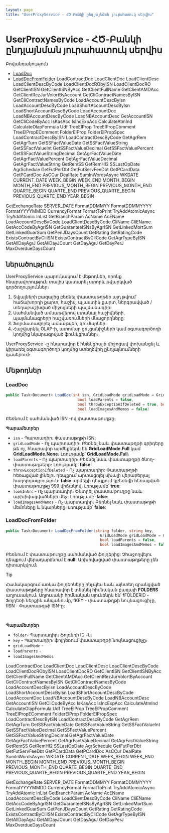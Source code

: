 ```yaml
---
layout: page
title: "UserProxyService - ՀԾ-Բանկի ընդլայնման յուրահատուկ սերվիս" 
---
```


# UserProxyService - ՀԾ-Բանկի ընդլայնման յուրահատուկ սերվիս

Բովանդակություն
* [LoadDoc](#LoadDoc)
* [LoadDocFromFolder](#LoadDocFromFolder)
LoadContractDoc
LoadClientDoc
LoadClientDesc
LoadClientDescByCode
LoadClientDocRObyISN
LoadClientDocRO
GetClientISN
GetClientISNByAcc
GetClientFullName
GetClientAMDAcc
GetClientRezJurVolortByAccount
GetCliContractNamesByISN
GetCliContractNamesByCode
LoadAccountDescByIsn
LoadAccountDescByCode
LoadShortAccountDescByIsn
LoadShortAccountDescByCode
LoadAccountDoc
LoadNBAccountDescByCode
LoadNBAccountDesc
GetAccountISN
GetCliCodeByAcc
IsKasAcc
IsIncExpAcc
CalculateAtmInd
CalculateOlapFormula
Udf
TreeElProp
TreeElPropComment
TreeElPropEComment
FolderElProp
FolderElPropSpec
LoadContractDescByISN
LoadContractDescByCode
GetAgrRem
GetAgrTurn
GetSSFactValueDate
GetSSFactValueString
GetSSFactValueInt
GetSSFactValueDecimal
GetSSFactValuePercent
GetSSFactValueStringDecimal
GetAgrFactValueDate
GetAgrFactValuePercent
GetAgrFactValueDecimal
GetAgrFactValueString
GetRemSS
GetRemHI2
SSLastOpDate
AgrSchedule
GetFutPerDbt
GetFutServFeeDbt
GetPCardData
GetPCardDoc
AsCCur
DealRate
SumInWordsAsync
WKDATE
CURRENT_DATE
WEEK_BEGIN
WEEK_END
MONTH_BEGIN
MONTH_END
PREVIOUS_MONTH_BEGIN
PREVIOUS_MONTH_END
QUARTE_BEGIN
QUARTE_END
PREVIOUS_QUARTE_BEGIN
PREVIOUS_QUARTE_END
YEAR_BEGIN

GetExchangeRate
SERVER_DATE
FormatDDMMYY
FormatDDMMYYYY
FormatYYYYMMDD
CurrencyFormat
FormatToPrint
TryAddAtomicAsync
TryAddAtomic
InList
GetBranchParam
AcName
AcEName
LoadAccountDescByCode
LoadClientDescByCode
CliName
CliEName
GetAccCodeByAgrISN
GetGuaranteeISNsByAgrISN
GetLinkedMortSum
GetLinkedGuarSum
GetPenJDaysCount
GetRating
GetRatingCode
ExistsContractByCliISN
ExistsContractByCliCode
GetAgrTypeByISN
GetAllDayAgrJ
GetAllDayJCount
GetDayAgrJ
GetDayPerJ
MaxOverdueDaysCount




## ներածություն

UserProxyService պարունակում է մեթոդներ, որոնք հնարավորություն տալիս կատարել ստորև թվարկված գործողություններ։ 

 1. Տվյալների բազայից բեռնել փաստաթղթեր այդ թվում՝ հաճախորդի քարտ, հաշիվ, պլաստիկ քարտ, ներգրավված / տեղաբաշխված միջոցների պայմանագիր:
 2. Սահմանված ամսաթվերով ստանալ հաշիվների, պայմանագրերի հաշվառումների մնացորդները:
 3. Ֆորմատավորել ամսաթվեր, գումարներ:
 4. Հաշվարկել OLAP-ի, ատոմար ցուցանիշների կամ օգտագործողի կողմից նկարագրված ֆունկցիաներ։

UserProxyService -ը հնարավոր է ինյեկցիայի միջոցավ փոխանցել և կիրառել օգտագործողի կողմից ստեղծվող ընդլայնումների դասերում։


## Մեթոդներ

### LoadDoc

```c#
public Task<Document> LoadDoc(int isn, GridLoadMode gridLoadMode = GridLoadMode.Full,
                                bool loadParents = false,
                                bool throwExceptionIfDeleted = true, bool lookInArc = true,
                                bool loadImagesAndMemos = false)
```

Բեռնում է սահմանված ISN -ով փաստաթուղթը։ 

**Պարամետրեր**

* `isn` - Պարտադիր։ Փաստաթղթի ISN։
* `gridLoadMode` -  Ոչ պարտադիր։ Բեռնել նաև փաստաթղթի գրիդերը թե ոչ, հնարավոր արժեքներն են 	**GridLoadMode.Full** կամ **GridLoadMode.None**։ Լռությամբ՝ **GridLoadMode.Full**։
* `loadParents` - Ոչ պարտադիր։ Բեռնել նաև փաստաթղթի ծնող-փաստաթղթերը։ Լռությամբ՝ **false**։
* `throwExceptionIfDeleted` - Ոչ պարտադիր: Փաստաթղթի հեռացված լինելու դեպքում արտացոլել սխալի վերաբերյալ հաղորդագրություն։ **false** արժեքի դեպքում կբեռնվի հեռացված փաստաթուղթը 999 վիճակով։ Լռությամբ՝ **true**:
* `lookInArc` - Ոչ պարտադիր։ Փնտրել փաստաթուղթը նաև արխիվացվածների մեջ։ Լռությամբ՝ **false**:
* `loadImagesAndMemos` - Ոչ պարտադիր։ Բեռնել նաև փաստաթղթի մեմոները և նկարները։ Լռությամբ՝ **false**:


### LoadDocFromFolder

```c#
public Task<Document> LoadDocFromFolder(string folder, string key,
                                          GridLoadMode gridLoadMode = GridLoadMode.Full,
                                          bool loadParents = false,
                                          bool loadImagesAndMemos = false)
```

Բեռնում է փաստաթուղթը սահմանված ֆոլդերից: Չհաջողվելու դեպքում վերադարձնում է **null**։ Արխիվացված փաստաթղթերը չեն դիտարկվում։

> [!TIP]
> Համակարգում առկա ֆոլդեռները ինչպես նաև այնտեղ գրանցված փաստաթղթերը հնարավոր է տեսնել հիմնական բազայի **FOLDERS** աղյուսակում։ Աղյուսակի հիմնական սյունենրն են՝ fFOLDERID - Ֆոլդեռի ներքին անվանումը, fKEY - փաստաթղթի նույնացուցիչը, fISN - Փաստաթղթի ISN-ը։ 

<br>


**Պարամետրեր**

* `folder`- Պարտադիր։ Ֆոլդեռի ID -ն։ 
* `key` - Պարտադիր։  ֆոլդեռում փաստաթղթի նույնացուցիչը։
* `gridLoadMode` -
* `loadParents` -
* `loadImagesAndMemos`















LoadContractDoc
LoadClientDoc
LoadClientDesc
LoadClientDescByCode
LoadClientDocRObyISN
LoadClientDocRO
GetClientISN
GetClientISNByAcc
GetClientFullName
GetClientAMDAcc
GetClientRezJurVolortByAccount
GetCliContractNamesByISN
GetCliContractNamesByCode
LoadAccountDescByIsn
LoadAccountDescByCode
LoadShortAccountDescByIsn
LoadShortAccountDescByCode
LoadAccountDoc
LoadNBAccountDescByCode
LoadNBAccountDesc
GetAccountISN
GetCliCodeByAcc
IsKasAcc
IsIncExpAcc
CalculateAtmInd
CalculateOlapFormula
Udf
TreeElProp
TreeElPropComment
TreeElPropEComment
FolderElProp
FolderElPropSpec
LoadContractDescByISN
LoadContractDescByCode
GetAgrRem
GetAgrTurn
GetSSFactValueDate
GetSSFactValueString
GetSSFactValueInt
GetSSFactValueDecimal
GetSSFactValuePercent
GetSSFactValueStringDecimal
GetAgrFactValueDate
GetAgrFactValuePercent
GetAgrFactValueDecimal
GetAgrFactValueString
GetRemSS
GetRemHI2
SSLastOpDate
AgrSchedule
GetFutPerDbt
GetFutServFeeDbt
GetPCardData
GetPCardDoc
AsCCur
DealRate
SumInWordsAsync
WKDATE
CURRENT_DATE
WEEK_BEGIN
WEEK_END
MONTH_BEGIN
MONTH_END
PREVIOUS_MONTH_BEGIN
PREVIOUS_MONTH_END
QUARTE_BEGIN
QUARTE_END
PREVIOUS_QUARTE_BEGIN
PREVIOUS_QUARTE_END
YEAR_BEGIN

GetExchangeRate
SERVER_DATE
FormatDDMMYY
FormatDDMMYYYY
FormatYYYYMMDD
CurrencyFormat
FormatToPrint
TryAddAtomicAsync
TryAddAtomic
InList
GetBranchParam
AcName
AcEName
LoadAccountDescByCode
LoadClientDescByCode
CliName
CliEName
GetAccCodeByAgrISN
GetGuaranteeISNsByAgrISN
GetLinkedMortSum
GetLinkedGuarSum
GetPenJDaysCount
GetRating
GetRatingCode
ExistsContractByCliISN
ExistsContractByCliCode
GetAgrTypeByISN
GetAllDayAgrJ
GetAllDayJCount
GetDayAgrJ
GetDayPerJ
MaxOverdueDaysCount





